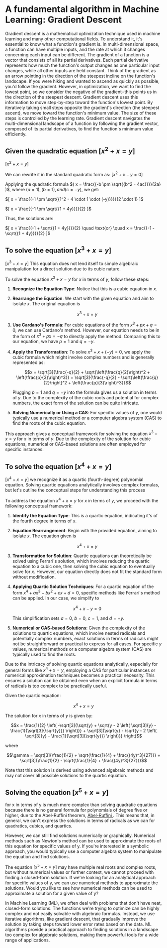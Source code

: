 # A fundamental algorithm in Machine Learning: Gradient Descent  

Gradient descent is a mathematical optimization technique used in machine learning and many other computational fields. To understand it, it's essential to know what a function's gradient is.
In multi-dimensional space, a function can have multiple inputs, and the rate at which it changes concerning each input can be different. The gradient of a function is a vector that consists of all its partial derivatives. Each partial derivative represents how much the function's output changes as one particular input changes, while all other inputs are held constant.
Think of the gradient as an arrow pointing in the direction of the steepest incline on the function's landscape. If you were hiking and wanted to ascend as quickly as possible, you'd follow the gradient. However, in optimization, we want to find the lowest point, so we consider the negative of the gradient - this points us in the direction of the steepest descent.
Gradient descent uses this information to move step-by-step toward the function's lowest point. By iteratively taking small steps opposite the gradient's direction (the steepest ascent), we move toward the function's minimum value. The size of these steps is controlled by the learning rate.
Gradient descent navigates the multi-dimensional landscape of a function by following the gradient vector, composed of its partial derivatives, to find the function's minimum value efficiently.




## Given the quadratic equation $`[ x^2 + x = y ]`$ 
$`[ x^2 + x = y ]`$

We can rewrite it in the standard quadratic form as:
$`[ x^2 + x - y = 0 ]`$

Applying the quadratic formula $`( x = \frac{{-b \pm \sqrt{{b^2 - 4ac}}}}{2a} )`$, where $`( a = 1 ), ( b = 1 ), and ( c = -y ),`$ we get:

$`[ x = \frac{{-1 \pm \sqrt{{1^2 - 4 \cdot 1 \cdot (-y)}}}}{2 \cdot 1} ]`$

$`[ x = \frac{{-1 \pm \sqrt{{1 + 4y}}}}{2} ]`$

Thus, the solutions are:

$`[ x = \frac{{-1 + \sqrt{{1 + 4y}}}}{2} \quad \text{or} \quad x = \frac{{-1 - \sqrt{{1 + 4y}}}}{2} ]`$


## To solve the equation $`[ x^3 + x = y ]`$
$`[ x^3 + x = y ]`$
This equation does not lend itself to simple algebraic manipulation for a direct solution due to its cubic nature.

To solve the equation $x^3 + x = y$ for $x$ in terms of $y$, follow these steps:

1. **Recognize the Equation Type**: Notice that this is a cubic equation in $x$.

2. **Rearrange the Equation**: We start with the given equation and aim to isolate $x$. The original equation is

   $$x^3 + x = y$$

3. **Use Cardano's Formula**: For cubic equations of the form $x^3 + px + q = 0$, we can use Cardano's method. However, our equation needs to be in the form of $x^3 + px = -q$ to directly apply the method. Comparing this to our equation, we have $p = 1$ and $q = -y$.

4. **Apply the Transformation**: To solve $x^3 + x + (-y) = 0$, we apply the cubic formula which might involve complex numbers and is generally represented as:

   $$x = \sqrt[3]{\frac{-q}{2} + \sqrt{\left(\frac{q}{2}\right)^2 + \left(\frac{p}{3}\right)^3}} + \sqrt[3]{\frac{-q}{2} - \sqrt{\left(\frac{q}{2}\right)^2 + \left(\frac{p}{3}\right)^3}}$$

   Plugging $p = 1$ and $q = -y$ into the formula gives us a solution in terms of $y$. Due to the complexity of the cubic roots and potential for complex numbers, the exact form of the solution can be quite intricate.

5. **Solving Numerically or Using a CAS**: For specific values of $y$, one would typically use a numerical method or a computer algebra system (CAS) to find the roots of the cubic equation. 

This approach gives a conceptual framework for solving the equation $x^3 + x = y$ for $x$ in terms of $y$. Due to the complexity of the solution for cubic equations, numerical or CAS-based solutions are often employed for specific instances.

 ## To solve the equation $`[ x^4 + x = y ]`$ 
$`[ x^4 + x = y ]`$ we recognize it as a quartic (fourth-degree) polynomial equation. Solving quartic equations analytically involves complex formulas, but let's outline the conceptual steps for understanding this process

To address the equation $x^4 + x = y$ for $x$ in terms of $y$, we proceed with the following conceptual framework:

1. **Identify the Equation Type**: This is a quartic equation, indicating it's of the fourth degree in terms of $x$.

2. **Equation Rearrangement**: Begin with the provided equation, aiming to isolate $x$. The equation given is

   $$x^4 + x = y$$

3. **Transformation for Solution**: Quartic equations can theoretically be solved using Ferrari's solution, which involves reducing the quartic equation to a cubic one, then solving the cubic equation to eventually solve for $x$. However, our equation directly does not fit the standard form without modification.

4. **Applying Quartic Solution Techniques**: For a quartic equation of the form $x^4 + ax^3 + bx^2 + cx + d = 0$, specific methods like Ferrari's method can be applied. In our case, we simplify to

   $$x^4 + x - y = 0$$

   This simplification sets $a = 0$, $b = 0$, $c = 1$, and $d = -y$.

5. **Numerical or CAS-based Solutions**: Given the complexity of the solutions to quartic equations, which involve nested radicals and potentially complex numbers, exact solutions in terms of radicals might not be straightforward or practical to express for all cases. For specific $y$ values, numerical methods or a computer algebra system (CAS) are typically used to find the roots.

Due to the intricacy of solving quartic equations analytically, especially for general forms like $x^4 + x = y$, employing a CAS for particular instances or numerical approximation techniques becomes a practical necessity. This ensures a solution can be obtained even when an explicit formula in terms of radicals is too complex to be practically useful.

Given the quartic equation:

$$x^4 + x = y$$

The solution for $x$ in terms of $y$ is given by:

$$x = \frac{1}{2} \left( -\sqrt[3]{\sqrt{y} + \sqrt{y - 2 \left( \sqrt[3]{y} - \frac{1}{\sqrt[3]{\sqrt{y}}} \right)}} + \sqrt[3]{\sqrt{y} - \sqrt{y - 2 \left( \sqrt[3]{y} - \frac{1}{\sqrt[3]{\sqrt{y}}} \right)}} \right)$$

where

$$\gamma = \sqrt[3]{\frac{1}{2} + \sqrt{\frac{1}{4} + \frac{(4y)^3}{27}}} + \sqrt[3]{\frac{1}{2} - \sqrt{\frac{1}{4} + \frac{(4y)^3}{27}}}$$

Note that this solution is derived using advanced algebraic methods and may not cover all possible solutions to the quartic equation.



## Solving the equation $`[ x^5 + x = y ]`$  
for x in terms of y is much more complex than solving quadratic equations because there is no general formula for polynomials of degree five or higher, due to the Abel-Ruffini theorem, <a href="https://[readme.com](https://en.wikipedia.org/wiki/Abel%E2%80%93Ruffini_theorem)/" target="_blank">Abel-Ruffini </a> . This means that, in general, we can't express the solutions in terms of radicals as we can for quadratics, cubics, and quartics.

However, we can still find solutions numerically or graphically. Numerical methods such as Newton's method can be used to approximate the roots of this equation for specific values of 
y. If you're interested in a symbolic approach, you would typically use a computer algebra system to manipulate the equation and find solutions.

The equation $`[ x^5 + x = y ]`$ may have multiple real roots and complex roots, but without numerical values or further context, we cannot proceed with finding a closed-form solution.
If we're looking for an analytical approach for specific values of y, we can use numerical methods to approximate the solutions. Would you like to see how numerical methods can be used to approximate a solution for a given value of y?

In Machine Learning (ML), we often deal with problems that don't have neat, closed-form solutions. The functions we're trying to optimize can be highly complex and not easily solvable with algebraic formulas. Instead, we use iterative algorithms, like gradient descent, that gradually improve the solution by taking steps toward lower error rates based on the data.  ML algorithms provide a practical approach to finding solutions in a landscape too complex for algebraic solutions, making them powerful tools for a wide range of applications.
